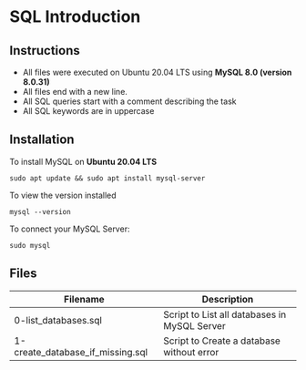 # SQL Introduction

## Instructions

* All files were executed on Ubuntu 20.04 LTS using **MySQL 8.0 (version 8.0.31)**
* All files end with a new line.
* All SQL queries start with a comment describing the task
* All SQL keywords are in uppercase

## Installation

To install MySQL on **Ubuntu 20.04 LTS**

    sudo apt update && sudo apt install mysql-server

To view the version installed

    mysql --version

To connect your MySQL Server:

    sudo mysql

## Files

| Filename | Description |
| -------- | ----------- |
| 0-list_databases.sql | Script to List all databases in MySQL Server |
| 1-create_database_if_missing.sql | Script to Create a database without error |
